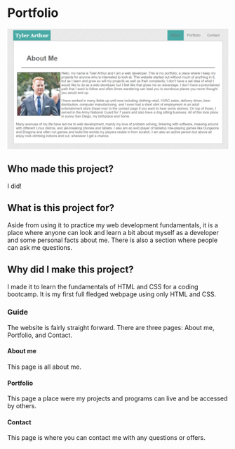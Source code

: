 # Portfolio
![Overview](/assets/images/pageOverview.png)

## Who made this project?

I did!

## What is this project for?

Aside from using it to practice my web development fundamentals, it is a place where anyone can look and learn a bit about myself as a developer and some personal facts about me. There is also a section where people can ask me questions.

## Why did I make this project?

I made it to learn the fundamentals of HTML and CSS for a coding bootcamp. It is my first full fledged webpage using only HTML and CSS.

### Guide

The website is fairly straight forward. There are three pages: About me, Portfolio, and Contact.

#### About me

This page is all about me.

#### Portfolio

This page a place were my projects and programs can live and be accessed by others.

#### Contact

This page is where you can contact me with any questions or offers.